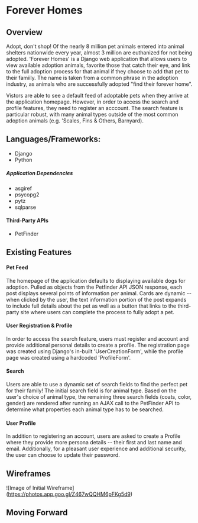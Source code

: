 # Forever Homes

## Overview
Adopt, don't shop! Of the nearly 8 million pet animals entered into animal shelters nationwide every year, almost 3 million are euthanized for not being adopted. 'Forever Homes' is a Django web application that allows users to view available adoption animals, favorite those that catch their eye, and link to the full adoption process for that animal if they choose to add that pet to their famiily. The name is taken from a common phrase in the adoption industry, as animals who are successfully adopted "find their forever home".

Vistors are able to see a default feed of adoptable pets when they arrive at the application homepage. However, in order to access the search and profile features, they need to register an acccount. The search feature is particular robust, with many animal types outside of the most common adoption animals (e.g. 'Scales, Fins & Others, Barnyard).

## Languages/Frameworks:

- Django
- Python

##### Application Dependencies
- asgiref
- psycopg2
- pytz
- sqlparse

#### Third-Party APIs
- PetFinder

## Existing Features

#### Pet Feed
The homepage of the application defaults to displaying available dogs for adoption. Pulled as objects from the Petfinder API JSON response, each post displays several points of information per animal. Cards are dynamic -- when clicked by the user, the text information portion of the post expands to include full details about the pet as well as a button that links to the third-party site where users can complete the process to fully adopt a pet.

#### User Registration & Profile 
In order to access the search feature, users must register and account and provide additional personal details to create a profile. The registration page was created using Django's in-built 'UserCreationForm', while the profile page was created using a hardcoded 'ProfileForm'.

#### Search
Users are able to use a dynamic set of search fields to find the perfect pet for their family! The initial search field is for animal type. Based on the user's choice of animal type, the remaining three search fields (coats, color, gender) are rendered after running an AJAX call to the PetFinder API to determine what properties each animal type has to be searched.

#### User Profile
In addition to registering an account, users are asked to create a Profile where they provide more persona details -- their first and last name and email. Additionally, for a pleasant user experience and additional security, the user can choose to update their password.

## Wireframes
![Image of Initial Wireframe]
(https://photos.app.goo.gl/Z467wQQHM6pFKg5d9)

## Moving Forward
